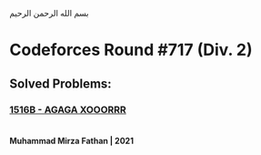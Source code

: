 بسم الله الرحمن الرحيم
<br />
# Codeforces Round #717 (Div. 2)
## Solved Problems:
### [1516B - AGAGA XOOORRR](https://codeforces.com/problemset/problem/1516/B) <br/><br/>
**Muhammad Mirza Fathan | 2021**
